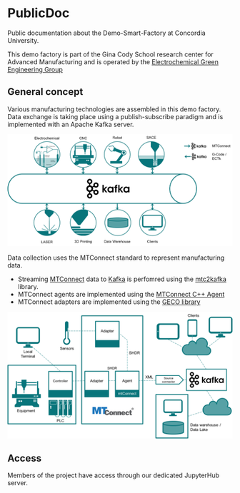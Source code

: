 # PublicDoc
Public documentation about the Demo-Smart-Factory at Concordia University.

This demo factory is part of the Gina Cody School research center for Advanced Manufacturing and is operated by the 
[Electrochemical Green Engineering Group](http://ege.encs.concordia.ca)

## General concept

Various manufacturing technologies are assembled in this demo factory. Data exchange is taking place using a publish-subscribe paradigm and is implemented with an Apache Kafka server.

![General Concept](images/GeneralConcept.png)

Data collection uses the MTConnect standard to represent manufacturing data. 
* Streaming [MTConnect](https://www.mtconnect.org/) data to [Kafka](https://kafka.apache.org/) is perfomred using the [mtc2kafka](https://github.com/rwuthric/mtc2kafka) library.
* MTConnect agents are implemented using the [MTConnect C++ Agent](https://github.com/mtconnect/cppagent)
* MTConnect adapters are implemented using the [GECO library](https://github.com/EGE-Group-Concordia-University/geco)

![Data Flow](images/DataFlow.png)

## Access
Members of the project have access through our dedicated JupyterHub server.
